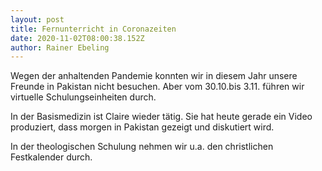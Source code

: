 ```yaml
---
layout: post
title: Fernunterricht in Coronazeiten
date: 2020-11-02T08:00:38.152Z
author: Rainer Ebeling
---
```

Wegen der anhaltenden Pandemie konnten wir in diesem Jahr unsere Freunde in Pakistan nicht besuchen. Aber vom 30.10.bis 3.11. führen wir virtuelle Schulungseinheiten durch.

In der Basismedizin ist Claire wieder tätig. Sie hat heute gerade ein Video produziert, dass morgen in Pakistan gezeigt und diskutiert wird.

In der theologischen Schulung nehmen wir u.a. den christlichen Festkalender durch. 